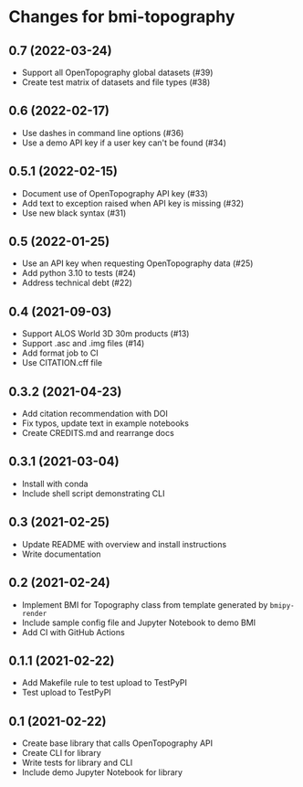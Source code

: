 Changes for bmi-topography
==========================

0.7 (2022-03-24)
----------------

- Support all OpenTopography global datasets (#39)
- Create test matrix of datasets and file types (#38)


0.6 (2022-02-17)
----------------

- Use dashes in command line options (#36)
- Use a demo API key if a user key can't be found (#34)


0.5.1 (2022-02-15)
------------------

- Document use of OpenTopography API key (#33)
- Add text to exception raised when API key is missing (#32)
- Use new black syntax (#31)


0.5 (2022-01-25)
----------------

- Use an API key when requesting OpenTopography data (#25)
- Add python 3.10 to tests (#24)
- Address technical debt (#22)


0.4 (2021-09-03)
----------------

- Support ALOS World 3D 30m products (#13)
- Support .asc and .img files (#14)
- Add format job to CI
- Use CITATION.cff file


0.3.2 (2021-04-23)
------------------

- Add citation recommendation with DOI
- Fix typos, update text in example notebooks
- Create CREDITS.md and rearrange docs


0.3.1 (2021-03-04)
------------------

- Install with conda
- Include shell script demonstrating CLI


0.3 (2021-02-25)
----------------

- Update README with overview and install instructions
- Write documentation


0.2 (2021-02-24)
----------------

- Implement BMI for Topography class from template generated by `bmipy-render`
- Include sample config file and Jupyter Notebook to demo BMI
- Add CI with GitHub Actions


0.1.1 (2021-02-22)
------------------

- Add Makefile rule to test upload to TestPyPI
- Test upload to TestPyPI


0.1 (2021-02-22)
----------------

- Create base library that calls OpenTopography API
- Create CLI for library
- Write tests for library and CLI
- Include demo Jupyter Notebook for library
